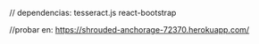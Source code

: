 
// dependencias:
tesseract.js
react-bootstrap

//probar en: https://shrouded-anchorage-72370.herokuapp.com/

